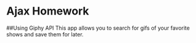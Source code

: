 # Ajax Homework
##Using Giphy API
This app allows you to search for gifs of your favorite shows and save them for later. 